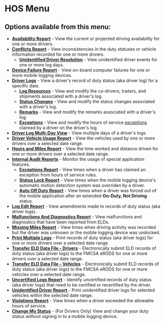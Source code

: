 # HOS Menu

## Options available from this menu:

*   [**Availability Report**](Availability.aspx) - View the current or projected driving availability for one or more drivers.
*   [**Conflicts Report**](Conflicts.aspx) - View inconsistencies in the duty statuses or vehicle information recorded for one or more drivers.
    *   [**Unidentified Driver Resolution**](ConflictResolution.aspx) - View unidentified driver events for one or more log days.
*   [**Device Failure Report**](DeviceFailureReport.aspx) - View on-board computer failures for one or more mobile logging devices.
*   [**Driver Logs**](ViewLog.aspx) - View a driver's record of duty status (aka driver log) for a specific date.
    *   [**Log Resources**](EditLogResources.aspx) - View and modify the co-drivers, trailers, and shipments associated with a driver's log.
    *   [**Status Changes**](EditStatusChange.aspx) - View and modify the status changes associated with a driver's log.
    *   [**Remarks**](EditRemark.aspx) - View and modify the remarks associated with a driver's log.
    *   [**Exceptions**](EditExemption.aspx) - View and modify the hours of service [exceptions](FAQ_DriverLogs.aspx#A.3) claimed by a driver on the driver's log.
*   [**Driver Log Multi-Day View**](MultipleLogDays.aspx) - View multiple days of a driver's logs.
*   [**Driver Vehicle Usage Report**](DriverVehicleUsage.aspx) - View the vehicles used by one or more drivers over a selected date range.
*   [**Hours and Miles Report**](HoursAndMilesReport.aspx) - View the time worked and distance driven for one or more drivers over a selected date range.
*   [**Internal Audit Reports**](LogAuditReport.aspx) - Monitor the usage of special application features.
    *   [**Exceptions Report**](LogAuditReport.aspx#B) - View times when a driver has claimed an exception from hours of service rules.
    *   [**Status Lock Report**](LogAuditReport.aspx#C) - View times when the mobile logging device's automatic motion detection system was overriden by a driver.
    *   [**Auto Off Duty Report**](LogAuditReport.aspx#D) - View times when a driver was forced out of the mobile application after an extended **On-Duty, Not Driving** status.
*   [**Log Edit Report**](LogEditReport.aspx) - View amendments made to records of duty status (aka driver logs).
*   [**Malfunctions And Diagnostics Report**](MalfunctionsAndDiagnosticsReport.aspx) - View malfunctions and diagnostics that have been reported from ELDs.
*   [**Missing Miles Report**](MissingMilesReport.aspx) - View times when driving activity was recorded but the driver was unknown or the mobile logging device was undocked.
*   [**Print Multiple Logs**](PrintMultipleLog.aspx) - Print records of duty status (aka driver logs) for one or more drivers over a selected date range.
*   [**Transfer ELD Data File - Drivers**](TransferEldDataFileDrivers.aspx) - Electronically submit ELD records of duty status (aka driver logs) to the FMCSA eRODS for one or more drivers over a selected date range.
*   [**Transfer ELD Data File - Vehicles**](TransferEldDataFileVehicles.aspx) - Electronically submit ELD records of duty status (aka driver logs) to the FMCSA eRODS for one or more vehicles over a selected date range.
*   [**Uncertified Logs Report**](CertificationReport.aspx) - Identify uncertified records of duty status (aka driver logs) that need to be certified or recertified by the driver.
*   [**Unidentified Driver Report** ](CertificationReport.aspx)- Print unidentified driver logs for selected vehicles within the selected date range.
*   [**Violations Report**](Violations.aspx) - View times when a driver exceeded the allowable hours of service.
*   [**Change My Status**](ChangeMyStatus.aspx) - (For Drivers Only) View and change your duty status without signing in to a mobile logging device.
